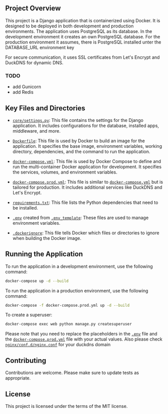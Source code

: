 ## Project Overview

This project is a Django application that is containerized using Docker. It is designed to be deployed in both development and production environments. The application uses PostgreSQL as its database. 
In the development environment it creates an own PostgreSQL database. For the production environment it assumes, there is PostgreSQL installed unter the DATABASE_URL environment key

For secure communication, it uses SSL certificates from Let's Encrypt and DuckDNS for dynamic DNS.

### TODO
- add Gunicorn
- add Redis

## Key Files and Directories

- [`core/settings.py`](core/settings.py): This file contains the settings for the Django application. It includes configurations for the database, installed apps, middleware, and more.

- [`Dockerfile`](Dockerfile): This file is used by Docker to build an image for the application. It specifies the base image, environment variables, working directory, dependencies, and the command to run the application.

- [`docker-compose.yml`](docker-compose.yml): This file is used by Docker Compose to define and run the multi-container Docker application for development. It specifies the services, volumes, and environment variables.

- [`docker-compose.prod.yml`](docker-compose.prod.yml): This file is similar to [`docker-compose.yml`](docker-compose.yml) but is tailored for production. It includes additional services like DuckDNS and Let's Encrypt.

- [`requirements.txt`](requirements.txt): This file lists the Python dependencies that need to be installed.

- [`.env`](.env) created from [`.env_template`](.env_template"): These files are used to manage environment variables.

- [`.dockerignore`](.dockerignore"): This file tells Docker which files or directories to ignore when building the Docker image.

## Running the Application

To run the application in a development environment, use the following command:

```sh
docker-compose up -d --build
```

To run the application in a production environment, use the following command:

```sh
docker-compose -f docker-compose.prod.yml up -d --build
```

To create a superuser:

```sh
docker-compose exec web python manage.py createsuperuser
```

Please note that you need to replace the placeholders in the [`.env`](.env) file and the [`docker-compose.prod.yml`](docker-compose.prod.yml) file with your actual values.
Also please check [`nginx/conf.d/nginx.conf`](nginx/conf.d/nginx.conf) for your duckdns domain

## Contributing

Contributions are welcome. Please make sure to update tests as appropriate.

## License

This project is licensed under the terms of the MIT license.